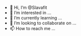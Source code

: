 - 👋 Hi, I’m @Slavafit
- 👀 I’m interested in ...
- 🌱 I’m currently learning ...
- 💞️ I’m looking to collaborate on ...
- 📫 How to reach me ...

<!---
Slavafit/Slavafit is a ✨ special ✨ repository because its `README.md` (this file) appears on your GitHub profile.
You can click the Preview link to take a look at your changes.
--->

